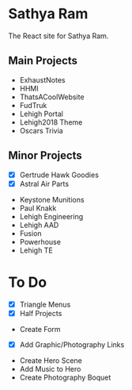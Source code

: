 # Sathya Ram
The React site for Sathya Ram.


## Main Projects
- ExhaustNotes
- HHMI
- ThatsACoolWebsite
- FudTruk
- Lehigh Portal
- Lehigh2018 Theme
- Oscars Trivia

## Minor Projects
- [X] Gertrude Hawk Goodies
- [X] Astral Air Parts
- Keystone Munitions
- Paul Knakk
- Lehigh Engineering
- Lehigh AAD
- Fusion
- Powerhouse
- Lehigh TE

 # To Do
 - [X] Triangle Menus
 - [X] Half Projects
 - Create Form
 - [X] Add Graphic/Photography Links
 - Create Hero Scene
 - Add Music to Hero
 - Create Photography Boquet